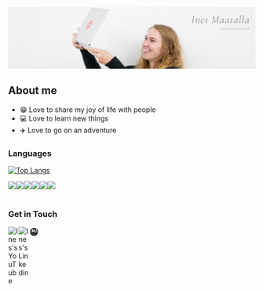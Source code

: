 <a href="https://www.inesmaatalla.com"><img alt="Ines" src="https://github.com/InesMaatalla/InesMaatalla/blob/master/banner.png"/><a/>

## About me 
  - 😁 Love to share my joy of life with people
  - 💻 Love to learn new things 
  - ✈️ Love to go on an adventure 

### Languages 
[![Top Langs](https://github-readme-stats.vercel.app/api/top-langs/?username=InesMaatalla&layout=compact)](https://github.com/InesMaatalla/InesMaatalla)

<img align="left" src="https://img.icons8.com/color/144/000000/html-5--v1.png" height ="32px"/>
<img align="left" src="https://img.icons8.com/color/144/000000/css3.png" height ="32px"/>
<img align="left" src="https://img.icons8.com/color/144/000000/javascript--v1.png" height ="32px" />
<img align="left" src="https://img.icons8.com/color/144/000000/ruby-programming-language.png" height ="32px"/>
<img align="left" src="https://img.icons8.com/color/144/000000/java-coffee-cup-logo--v1.png" height ="32px"/>
<img align="left" src="https://img.icons8.com/offices/150/000000/php-logo.png" height ="32px"/>

<br />
<br />

### Get in Touch 

<a href="https://www.youtube.com/channel/UCfb7AoH-CUfOUI9zsFZiMRA">
  <img align="left" alt="Ines's YouTube" width="21px" src="https://img.icons8.com/color/144/000000/youtube-play.png"/>
</a>

<a href="https://www.linkedin.com/in/ines-maatalla/">
  <img align="left" alt="Ines's Linkedin" width="21px" src="https://img.icons8.com/color/150/000000/linkedin.png"/>
</a>

<a href="https://www.inesmaatalla.com">
  <img align="left" alt="Ines's Linkedin" width="21px" src="https://github.com/InesMaatalla/InesMaatalla/blob/master/logo.svg"/>
</a>

